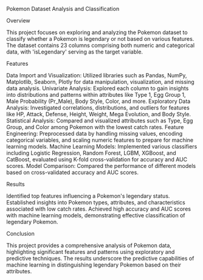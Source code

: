 Pokemon Dataset Analysis and Classification

Overview

This project focuses on exploring and analyzing the Pokemon dataset to classify whether a Pokemon is legendary or not based on various features. The dataset contains 23 columns comprising both numeric and categorical data, with 'isLegendary' serving as the target variable.

Features

Data Import and Visualization: Utilized libraries such as Pandas, NumPy, Matplotlib, Seaborn, Plotly for data manipulation, visualization, and missing data analysis.
Univariate Analysis: Explored each column to gain insights into distributions and patterns within attributes like Type 1, Egg Group 1, Male Probability (Pr_Male), Body Style, Color, and more.
Exploratory Data Analysis: Investigated correlations, distributions, and outliers for features like HP, Attack, Defense, Height, Weight, Mega Evolution, and Body Style.
Statistical Analysis: Compared and visualized attributes such as Type, Egg Group, and Color among Pokemon with the lowest catch rates.
Feature Engineering: Preprocessed data by handling missing values, encoding categorical variables, and scaling numeric features to prepare for machine learning models.
Machine Learning Models: Implemented various classifiers including Logistic Regression, Random Forest, LGBM, XGBoost, and CatBoost, evaluated using K-fold cross-validation for accuracy and AUC scores.
Model Comparison: Compared the performance of different models based on cross-validated accuracy and AUC scores.


Results

Identified top features influencing a Pokemon's legendary status.
Established insights into Pokemon types, attributes, and characteristics associated with low catch rates.
Achieved high accuracy and AUC scores with machine learning models, demonstrating effective classification of legendary Pokemon.

Conclusion

This project provides a comprehensive analysis of Pokemon data, highlighting significant features and patterns using exploratory and predictive techniques. The results underscore the predictive capabilities of machine learning in distinguishing legendary Pokemon based on their attributes.
